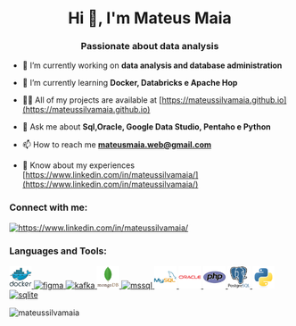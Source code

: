 <h1 align="center">Hi 👋, I'm Mateus Maia</h1>
<h3 align="center">Passionate about data analysis</h3>

- 🔭 I’m currently working on **data analysis and database administration**

- 🌱 I’m currently learning **Docker, Databricks e Apache Hop**

- 👨‍💻 All of my projects are available at [https://mateussilvamaia.github.io](https://mateussilvamaia.github.io)

- 💬 Ask me about **Sql,Oracle, Google Data Studio, Pentaho e Python**

- 📫 How to reach me **mateusmaia.web@gmail.com**

- 📄 Know about my experiences [https://www.linkedin.com/in/mateussilvamaia/](https://www.linkedin.com/in/mateussilvamaia/)

<h3 align="left">Connect with me:</h3>
<p align="left">
<a href="https://linkedin.com/in/https://www.linkedin.com/in/mateussilvamaia/" target="blank"><img align="center" src="https://raw.githubusercontent.com/rahuldkjain/github-profile-readme-generator/master/src/images/icons/Social/linked-in-alt.svg" alt="https://www.linkedin.com/in/mateussilvamaia/" height="30" width="40" /></a>
</p>

<h3 align="left">Languages and Tools:</h3>
<p align="left"> <a href="https://www.docker.com/" target="_blank" rel="noreferrer"> <img src="https://raw.githubusercontent.com/devicons/devicon/master/icons/docker/docker-original-wordmark.svg" alt="docker" width="40" height="40"/> </a> <a href="https://www.figma.com/" target="_blank" rel="noreferrer"> <img src="https://www.vectorlogo.zone/logos/figma/figma-icon.svg" alt="figma" width="40" height="40"/> </a> <a href="https://kafka.apache.org/" target="_blank" rel="noreferrer"> <img src="https://www.vectorlogo.zone/logos/apache_kafka/apache_kafka-icon.svg" alt="kafka" width="40" height="40"/> </a> <a href="https://www.mongodb.com/" target="_blank" rel="noreferrer"> <img src="https://raw.githubusercontent.com/devicons/devicon/master/icons/mongodb/mongodb-original-wordmark.svg" alt="mongodb" width="40" height="40"/> </a> <a href="https://www.microsoft.com/en-us/sql-server" target="_blank" rel="noreferrer"> <img src="https://www.svgrepo.com/show/303229/microsoft-sql-server-logo.svg" alt="mssql" width="40" height="40"/> </a> <a href="https://www.mysql.com/" target="_blank" rel="noreferrer"> <img src="https://raw.githubusercontent.com/devicons/devicon/master/icons/mysql/mysql-original-wordmark.svg" alt="mysql" width="40" height="40"/> </a> <a href="https://www.oracle.com/" target="_blank" rel="noreferrer"> <img src="https://raw.githubusercontent.com/devicons/devicon/master/icons/oracle/oracle-original.svg" alt="oracle" width="40" height="40"/> </a> <a href="https://www.php.net" target="_blank" rel="noreferrer"> <img src="https://raw.githubusercontent.com/devicons/devicon/master/icons/php/php-original.svg" alt="php" width="40" height="40"/> </a> <a href="https://www.postgresql.org" target="_blank" rel="noreferrer"> <img src="https://raw.githubusercontent.com/devicons/devicon/master/icons/postgresql/postgresql-original-wordmark.svg" alt="postgresql" width="40" height="40"/> </a> <a href="https://www.python.org" target="_blank" rel="noreferrer"> <img src="https://raw.githubusercontent.com/devicons/devicon/master/icons/python/python-original.svg" alt="python" width="40" height="40"/> </a> <a href="https://www.sqlite.org/" target="_blank" rel="noreferrer"> <img src="https://www.vectorlogo.zone/logos/sqlite/sqlite-icon.svg" alt="sqlite" width="40" height="40"/> </a> </p>

<p><img align="center" src="https://github-readme-stats.vercel.app/api/top-langs?username=mateussilvamaia&show_icons=true&locale=en&layout=compact" alt="mateussilvamaia" /></p>

<!---
- 👋 Hi, I’m @ Mateus Silva
- 👀 I’m interested in ...
- 🌱 I’m currently learning ...
- 💞️ I’m looking to collaborate on ...
- 📫 How to reach me mateusmaia.web@gmail.com
- 😄 Pronouns: ...
- Know about my experiences https://www.linkedin.com/in/mateussilvamaia/

Mateussilvamaia/Mateussilvamaia is a ✨ special ✨ repository because its `README.md` (this file) appears on your GitHub profile.
You can click the Preview link to take a look at your changes.
--->
